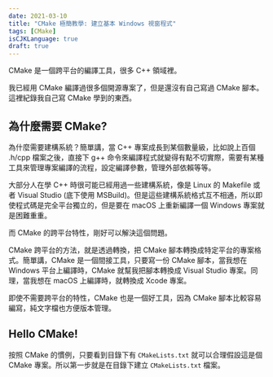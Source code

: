 ```yaml
---
date: 2021-03-10
title: "CMake 極簡教學: 建立基本 Windows 視窗程式"
tags: [CMake]
isCJKLanguage: true
draft: true
---
```


CMake 是一個跨平台的編譯工具，很多 C++ 領域裡。

我已經用 CMake 編譯過很多個開源專案了，但是還沒有自己寫過 CMake 腳本。這裡紀錄我自己寫 CMake 學到的東西。

## 為什麼需要 CMake?

為什麼需要建構系統？簡單講，當 C++ 專案成長到某個數量級，比如說上百個 .h/cpp 檔案之後，直接下 g++ 命令來編譯程式就變得有點不切實際，需要有某種工具來管理專案編譯的流程，設定編譯參數，管理外部依賴等等。

大部分人在學 C++ 時很可能已經用過一些建構系統，像是 Linux 的 Makefile 或者 Visual Studio (底下使用 MSBuild)。但是這些建構系統格式互不相通，所以即使程式碼是完全平台獨立的，但是要在 macOS 上重新編譯一個 Windows 專案就是困難重重。

而 CMake 的跨平台特性，剛好可以解決這個問題。

CMake 跨平台的方法，就是透過轉換，把 CMake 腳本轉換成特定平台的專案格式。簡單講，CMake 是一個間接工具，只要寫一份 CMake 腳本，當我想在 Windows 平台上編譯時，CMake 就幫我把腳本轉換成 Visual Studio 專案。同理，當我想在 macOS 上編譯時，就轉換成 Xcode 專案。

即使不需要跨平台的特性，CMake 也是一個好工具，因為 CMake 腳本比較容易編寫，純文字檔也方便版本管理。

## Hello CMake!

按照 CMake 的慣例，只要看到目錄下有 `CMakeLists.txt` 就可以合理假設這是個 CMake 專案。所以第一步就是在目錄下建立 `CMakeLists.txt` 檔案。


[0]: https://gist.github.com/Rod-Persky/e6b93e9ee31f9516261b